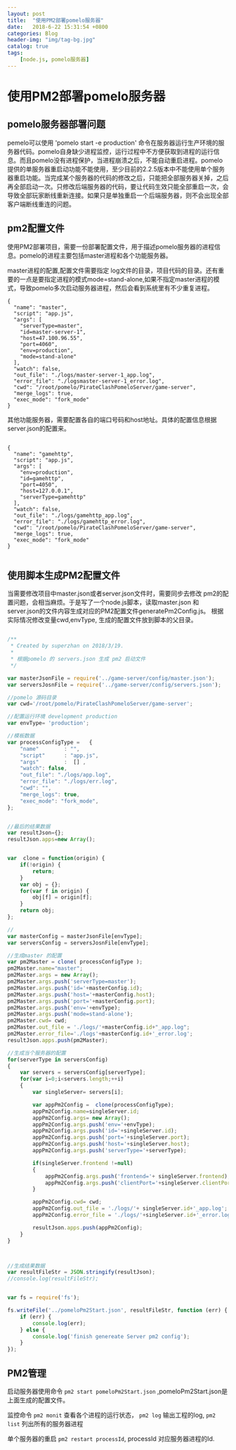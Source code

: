```yaml
---
layout: post
title:  "使用PM2部署pomelo服务器"
date:   2018-6-22 15:31:54 +0800
categories: Blog
header-img: "img/tag-bg.jpg"
catalog: true
tags:
    [node.js, pomelo服务器]
---
```


# 使用PM2部署pomelo服务器

## pomelo服务器部署问题

pemelo可以使用 'pomelo start -e production' 命令在服务器运行生产环境的服务器代码。pomelo自身缺少进程监控，运行过程中不方便获取到进程的运行信息。而且pomelo没有进程保护，当进程崩溃之后，不能自动重启进程。pomelo提供的单服务器重启动功能不能使用，至少目前的2.2.5版本中不能使用单个服务器重启功能。当完成某个服务器的代码的修改之后，只能把全部服务器关掉，之后再全部启动一次。只修改后端服务器的代码，要让代码生效只能全部重启一次，会导致全部玩家断线重新连接。如果只是单独重启一个后端服务器，则不会出现全部客户端断线重连的问题。

## pm2配置文件

使用PM2部署项目，需要一份部署配置文件，用于描述pomelo服务器的进程信息。pomelo的进程主要包括master进程和各个功能服务器。

master进程的配置,配置文件需要指定 log文件的目录，项目代码的目录。还有重要的一点是要指定进程的模式mode=stand-alone,如果不指定master进程的模式，导致pomelo多次启动服务器进程，然后会看到系统里有不少重复进程。

```
{
  "name": "master",
  "script": "app.js",
  "args": [
    "serverType=master",
    "id=master-server-1",
    "host=47.100.96.55",
    "port=4060",
    "env=production",
    "mode=stand-alone"
  ],
  "watch": false,
  "out_file": "./logs/master-server-1_app.log",
  "error_file": "./logsmaster-server-1_error.log",
  "cwd": "/root/pomelo/PirateClashPomeloServer/game-server",
  "merge_logs": true,
  "exec_mode": "fork_mode"
}

```

其他功能服务器，需要配置各自的端口号码和host地址。具体的配置信息根据server.json的配置来。

```

{
  "name": "gamehttp",
  "script": "app.js",
  "args": [
    "env=production",
    "id=gamehttp",
    "port=4050",
    "host=127.0.0.1",
    "serverType=gamehttp"
  ],
  "watch": false,
  "out_file": "./logs/gamehttp_app.log",
  "error_file": "./logs/gamehttp_error.log",
  "cwd": "/root/pomelo/PirateClashPomeloServer/game-server",
  "merge_logs": true,
  "exec_mode": "fork_mode"
}
 
```

## 使用脚本生成PM2配置文件

当需要修改项目中master.json或者server.json文件时，需要同步去修改 pm2的配置问题，会相当麻烦。于是写了一个node.js脚本，读取master.json 和 server.json的文件内容生成对应的PM2配置文件generatePm2Config.js。 根据实际情况修改变量cwd,envType, 生成的配置文件放到脚本的父目录。

```js

/**
 * Created by superzhan on 2018/3/19.
 *
 * 根据pomelo 的 servers.json 生成 pm2 启动文件
 */

var masterJsonFile = require('../game-server/config/master.json');
var serversJosnFile = require('../game-server/config/servers.json');

//pomelo 源码目录
var cwd='/root/pomelo/PirateClashPomeloServer/game-server';

//配置运行环境 development production
var envType= 'production';

//模板数据
var processConfigType =   {
    "name"        : "",
    "script"      : "app.js",
    "args"        :  [] ,
    "watch": false,
    "out_file": "./logs/app.log",
    "error_file": "./logs/err.log",
    "cwd": "",
    "merge_logs": true,
    "exec_mode": "fork_mode",
};


//最后的结果数据
var resultJson={};
resultJson.apps=new Array();


var  clone = function(origin) {
    if(!origin) {
        return;
    }
    var obj = {};
    for(var f in origin) {
        obj[f] = origin[f];
    }
    return obj;
};

//
var masterConfig = masterJsonFile[envType];
var serversConfig = serversJosnFile[envType];

//生成master 的配置
var pm2Master = clone( processConfigType );
pm2Master.name="master";
pm2Master.args = new Array();
pm2Master.args.push('serverType=master');
pm2Master.args.push('id='+masterConfig.id);
pm2Master.args.push('host='+masterConfig.host);
pm2Master.args.push('port='+masterConfig.port);
pm2Master.args.push('env='+envType);
pm2Master.args.push('mode=stand-alone');
pm2Master.cwd= cwd;
pm2Master.out_file = './logs/'+masterConfig.id+"_app.log";
pm2Master.error_file='./logs'+masterConfig.id+'_error.log';
resultJson.apps.push(pm2Master);

//生成当个服务器的配置
for(serverType in serversConfig)
{
    var servers = serversConfig[serverType];
    for(var i=0;i<servers.length;++i)
    {
        var singleServer= servers[i];

        var appPm2Config =  clone(processConfigType);
        appPm2Config.name=singleServer.id;
        appPm2Config.args= new Array();
        appPm2Config.args.push('env='+envType);
        appPm2Config.args.push('id='+singleServer.id);
        appPm2Config.args.push('port='+singleServer.port);
        appPm2Config.args.push('host='+singleServer.host);
        appPm2Config.args.push('serverType='+serverType);

        if(singleServer.frontend !=null)
        {
            appPm2Config.args.push('frontend='+ singleServer.frontend);
            appPm2Config.args.push('clientPort='+singleServer.clientPort);
        }

        appPm2Config.cwd= cwd;
        appPm2Config.out_file = './logs/'+ singleServer.id+'_app.log';
        appPm2Config.error_file = './logs/'+singleServer.id+'_error.log';

        resultJson.apps.push(appPm2Config);
    }
}



//生成结果数据
var resultFileStr = JSON.stringify(resultJson);
//console.log(resultFileStr);


var fs = require('fs');

fs.writeFile('../pomeloPm2Start.json', resultFileStr, function (err) {
    if (err) {
        console.log(err);
    } else {
        console.log('finish genereate Server pm2 config');
    }
});

```

## PM2管理

启动服务器使用命令 `pm2 start pomeloPm2Start.json` ,pomeloPm2Start.json是上面生成的配置文件。

监控命令 `pm2 monit` 查看各个进程的运行状态， `pm2 log` 输出工程的log, `pm2 list` 列出所有的服务器进程

单个服务器的重启 `pm2 restart processId`, processId 对应服务器进程的Id.